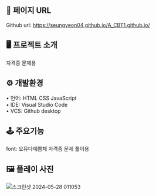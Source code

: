 ## 🔗 페이지 URL 
Github url: https://seungyeon04.github.io/A_CBT1.github.io/

## 🖥 프로젝트 소개 

자격증 문제용 

## ⚙️ 개발환경  

• 언어: HTML CSS JavaScript  
• IDE: Visual Studio Code  
• VCS: Github desktop   

## 🕹 주요기능  

font: 오뮤다예쁨체 
자격증 문제 풀이용  

## 🖼 플레이 사진
![스크린샷 2024-05-28 011053](https://github.com/SeungYeon04/A_CBT1.github.io/assets/100332811/2acc9126-42af-4526-958c-8e9d1b6cfb64)
